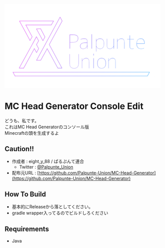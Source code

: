 ![Logo](https://raw.githubusercontent.com/Palpunte-Union/Default/master/resources/icon.png)
# MC Head Generator Console Edit
 どうも、私です。
 <br>
 これはMC Head Generatorのコンソール版
 <br>
 Minecraftの頭を生成するよ

## Caution!!
  - 作成者 : eight_y_88 / ぱるぷんて連合
    - Twitter : [@Palpunte_Union](https://twitter.com/Palpunte_Union)
  - 配布元URL : [https://github.com/Palpunte-Union/MC-Head-Generator](https://github.com/Palpunte-Union/MC-Head-Generator)

## How To Build
 - 基本的にReleaseから落としてください。
 - gradle wrapper入ってるのでビルドしろください

## Requirements
 - Java